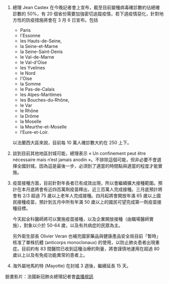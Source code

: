 1. 總理 Jean Castex 在今晚記者會上宣布，截至目前變種病毒確診數約佔總確診數的 50%，有 20 個省份需要加強密切追蹤疫情，若下週疫情惡化，針對地方性的防疫措施將會在 3 月 6 日宣布。包括
   - Paris
   - l'Essonne
   - les Hauts-de-Seine, 
   - la Seine-et-Marne
   - la Seine-Saint-Denis
   - le Val-de-Marne
   - le Val-d'Oise
   - les Yvelines
   - le Nord
   - l'Oise
   - la Somme
   - le Pas-de-Calais
   - les Alpes-Maritimes
   - les Bouches-du-Rhône, 
   - le Var
   - le Rhône
   - la Drôme
   - la Moselle
   - la Meurthe-et-Moselle 
   - l’Eure-et-Loir.

   以法蘭西大區來說，目前每 10 萬人確診數大約在 250 上下。
1. 談到目前其他地區封城可能，總理表示 « Un confinement peut être nécessaire mais n’est jamais anodin »。不排除這個可能，但非必要不會選擇全國封城，因為這是最後一步，必須到了適當的時間點與適當的程度才能實施。
1. 疫苗接種方面，目前針對年長者已有成效出現，所以會繼續擴大接種範圍。預計在本月底將會有近四百萬劑疫苗釋出，近三百萬人完成接種。三月底預計將會有 2/3 超過 75 歲以上老年人完成接種。四月起將會開放年滿 65 歲以上國民接種疫苗，預計到五月中所有年滿 50 歲以上的國民可望完成第一劑疫苗接種目標。

   今天起全科醫師將可以實施疫苗接種，以及企業開放接種（由職場醫師實施），對象以介於 50-64 歲，以及有共病症的民眾為主。

   另外衛生部長 Olivier Veran 也補充國家藥品與健康產品安全局目前「暫時」核准了單株抗體 (anticorps monoclonaux) 的使用，以防止肺炎患者出現重症。目前約有 83 間醫院已收到這種治療的劑量，將會謹慎地運用在超過 80 歲以上以及有免疫功能異常的患者上。
1. 海外屬地馬約特 (Mayotte) 在封城 3 週後，繼續延長 15 天。

臉書影片：法國新冠肺炎總理記者會[直播視訊](https://www.facebook.com/groups/279746385504501/permalink/2391583117654140/)